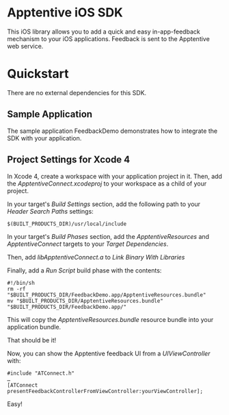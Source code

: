 Apptentive iOS SDK
==================

This iOS library allows you to add a quick and easy in-app-feedback mechanism
to your iOS applications. Feedback is sent to the Apptentive web service.

Quickstart
==========

There are no external dependencies for this SDK.

Sample Application
------------------
The sample application FeedbackDemo demonstrates how to integrate the SDK
with your application.

Project Settings for Xcode 4
----------------------------
In Xcode 4, create a workspace with your application project in it. Then,
add the _ApptentiveConnect.xcodeproj_ to your workspace as a child of your
project.

In your target's _Build Settings_ section, add the following path to your 
_Header Search Paths_ settings:

    $(BUILT_PRODUCTS_DIR)/usr/local/include

In your target's _Build Phases_ section, add the _ApptentiveResources_ and
_ApptentiveConnect_ targets to your _Target Dependencies_.

Then, add _libApptentiveConnect.a_ to _Link Binary With Libraries_

Finally, add a _Run Script_ build phase with the contents:

    #!/bin/sh
    rm -rf "$BUILT_PRODUCTS_DIR/FeedbackDemo.app/ApptentiveResources.bundle"
    mv "$BUILT_PRODUCTS_DIR/ApptentiveResources.bundle" "$BUILT_PRODUCTS_DIR/FeedbackDemo.app/"

This will copy the _ApptentiveResources.bundle_ resource bundle into your
application bundle.

That should be it!

Now, you can show the Apptentive feedback UI from a _UIViewController_ with:

    #include "ATConnect.h"
    …
    [ATConnect presentFeedbackControllerFromViewController:yourViewController];
    
Easy!
